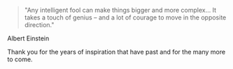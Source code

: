 > "Any intelligent fool can make things bigger and more complex… It takes a touch of genius – and a lot of courage to move in the opposite direction."

Albert Einstein

Thank you for the years of inspiration that have past and for the many more to come.
